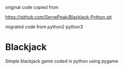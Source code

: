 original code copied from

https://github.com/ServePeak/Blackjack-Python.git

migrated code from python2 python3

Blackjack
=========

Simple blackjack game coded in python using pygame

